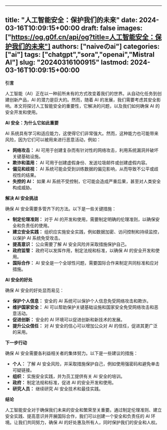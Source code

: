 
---
title: "人工智能安全：保护我们的未来"
date: 2024-03-16T10:09:15+00:00
draft: false
images: ["https://og.g0f.cn/api/og?title=人工智能安全：保护我们的未来"]
authors: ["naiveのai"]
categories: ["ai"]
tags: ["chatgpt","sora","openai","Mistral AI"]
slug: "20240316100915"
lastmod: 2024-03-16T10:09:15+00:00
---
**引言**

人工智能（AI）正在以一种前所未有的方式改变着我们的世界。从自动化任务到创建创新产品，AI 的潜力是巨大的。然而，随着 AI 的发展，我们需要考虑其安全影响。本文将探讨人工智能安全的重要性，它解决的问题，以及我们如何确保 AI 的安全开发和使用。

**AI 安全：为什么它如此重要**

AI 系统具有学习和适应能力，这使得它们非常强大。然而，这种能力也可能带来风险，因为它们可以被用来进行恶意活动，例如：

- **网络攻击：** AI 可用于创建复杂而有针对性的网络攻击，利用系统漏洞并破坏关键基础设施。
- **欺诈和滥用：** AI 可用于创建虚假身份、发送垃圾邮件或创建虚假内容。
- **偏见和歧视：** AI 系统可能会受到训练数据的偏见影响，从而导致不公平或歧视性的结果。
- **失控的 AI：** 如果 AI 系统不受控制，它可能会造成严重后果，甚至对人类安全构成威胁。

**解决 AI 安全挑战**

确保 AI 安全需要多管齐下的方法。以下是一些关键措施：

- **制定伦理准则：** 对于 AI 的开发和使用，需要制定明确的伦理准则，以确保安全和负责任的使用。
- **建立安全实践：** 组织应实施安全实践，例如数据加密、访问控制和持续监控，以保护 AI 系统免受攻击。
- **提高意识：** 公众需要了解 AI 安全风险并采取措施保护自己。
- **政府监管：** 政府可以发挥作用，制定法规和标准，以确保 AI 的安全开发和使用。
- **国际合作：** AI 安全是一个全球性问题，需要国际合作来制定共同标准和应对措施。

**AI 安全的好处**

确保 AI 安全的好处显而易见：

- **保护个人信息：** 安全的 AI 系统可以保护个人信息免受网络攻击和欺诈。
- **维护国家安全：** AI 可以帮助保护关键基础设施和国家安全免受网络攻击和恶意活动。
- **促进创新：** 安全的 AI 环境可以促进创新和新技术的发展。
- **提升公众信任：** 对 AI 安全的信心可以增加公众对 AI 的信任，促进其更广泛的采用。

**下一步行动**

确保 AI 安全需要各利益相关者的集体努力。以下是一些建议的措施：

- **个人：** 了解 AI 安全风险，并采取措施保护自己，例如使用强密码和避免单击可疑链接。
- **组织：** 实施安全实践，并为员工提供有关 AI 安全的培训。
- **政府：** 制定法规和标准，促进 AI 的安全开发和使用。
- **研究人员：** 继续研究 AI 安全技术和最佳实践。

**结论**

人工智能安全对于确保我们未来的安全和繁荣至关重要。通过制定伦理准则、建立安全实践、提高意识并开展国际合作，我们可以创建一个安全和负责任的 AI 环境。让我们共同努力，确保 AI 的好处惠及所有人，同时保护我们的安全和人权。